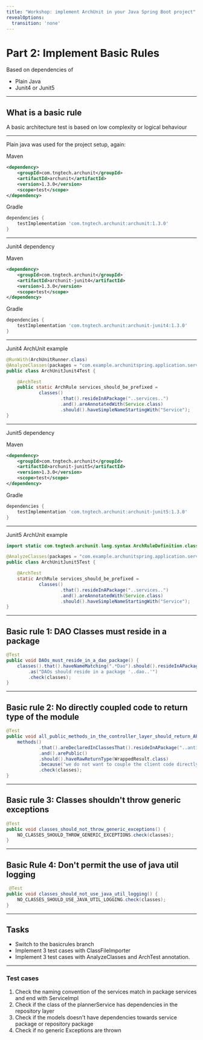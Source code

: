 ```yaml
---
title: "Workshop: implement ArchUnit in your Java Spring Boot project" 
revealOptions:
  transition: 'none'
---
```


# Part 2: Implement Basic Rules
Based on dependencies of

- Plain Java
- Junit4 or Junit5

---

## What is a basic rule

A basic architecture test is based on low complexity or logical behaviour

---

Plain java was used for the project setup, again:

Maven
```xml
<dependency>
    <groupId>com.tngtech.archunit</groupId>
    <artifactId>archunit</artifactId>
    <version>1.3.0</version>
    <scope>test</scope>
</dependency>
```

Gradle
```groovy
dependencies {
    testImplementation 'com.tngtech.archunit:archunit:1.3.0'
}
```
---
Junit4 dependency

Maven
```xml
<dependency>
    <groupId>com.tngtech.archunit</groupId>
    <artifactId>archunit-junit4</artifactId>
    <version>1.3.0</version>
    <scope>test</scope>
</dependency>
```

Gradle
```groovy
dependencies {
    testImplementation 'com.tngtech.archunit:archunit-junit4:1.3.0'
}
```
---

Junit4 ArchUnit example

```java
@RunWith(ArchUnitRunner.class)
@AnalyzeClasses(packages = "com.example.archunitspring.application.services")
public class ArchUnitJunit4Test {

    @ArchTest
    public static ArchRule services_should_be_prefixed =
            classes()
                    .that().resideInAPackage("..services..")
                    .and().areAnnotatedWith(Service.class)
                    .should().haveSimpleNameStartingWith("Service");
}
```

---
Junit5 dependency

Maven
```xml
<dependency>
    <groupId>com.tngtech.archunit</groupId>
    <artifactId>archunit-junit5</artifactId>
    <version>1.3.0</version>
    <scope>test</scope>
</dependency>
```

Gradle
```groovy
dependencies {
    testImplementation 'com.tngtech.archunit:archunit-junit5:1.3.0'
}
```
---

Junit5 ArchUnit example

```java
import static com.tngtech.archunit.lang.syntax.ArchRuleDefinition.classes;

@AnalyzeClasses(packages = "com.example.archunitspring.application.services")
public class ArchUnitJunit5Test {

    @ArchTest
    static ArchRule services_should_be_prefixed =
            classes()
                    .that().resideInAPackage("..services..")
                    .and().areAnnotatedWith(Service.class)
                    .should().haveSimpleNameStartingWith("Service");
}
```
---

## Basic rule 1: DAO Classes must reside in a package

```java 
@Test
public void DAOs_must_reside_in_a_dao_package() {
    classes().that().haveNameMatching(".*Dao").should().resideInAPackage("..dao..")
        .as("DAOs should reside in a package '..dao..'")
        .check(classes);
}
```
---

## Basic rule 2: No directly coupled code to return type  of the module

```java
@Test
public void all_public_methods_in_the_controller_layer_should_return_API_response_wrappers() {
    methods()
            .that().areDeclaredInClassesThat().resideInAPackage("..anticorruption..")
            .and().arePublic()
            .should().haveRawReturnType(WrappedResult.class)
            .because("we do not want to couple the client code directly to the return types of the encapsulated module")
            .check(classes);
}
```

---

## Basic rule 3: Classes shouldn't throw generic exceptions

```java
@Test
public void classes_should_not_throw_generic_exceptions() {
    NO_CLASSES_SHOULD_THROW_GENERIC_EXCEPTIONS.check(classes);
}
```

---

## Basic Rule 4: Don't permit the use of java util logging

```java
 @Test
public void classes_should_not_use_java_util_logging() {
    NO_CLASSES_SHOULD_USE_JAVA_UTIL_LOGGING.check(classes);
}
```

---

## Tasks

- Switch to the basicrules branch
- Implement 3 test cases with ClassFileImporter
- Implement 3 test cases with AnalyzeClasses and ArchTest annotation.

---

### Test cases

1. Check the naming convention of the services match in package services and end with ServiceImpl 
2. Check if the class of the plannerService has dependencies in the repository layer 
3. Check if the models doesn't have dependencies towards service package or repository package 
4. Check if no generic Exceptions are thrown